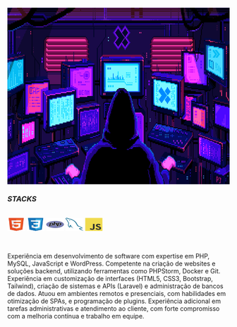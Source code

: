 <div style="display: inline_block"><br>
  <img align="center" alt="" height="400px" width="1000px" src="https://github.com/r4mpo/r4mpo/blob/main/programming.webp">
</div>
<h3><em>STACKS</em></h3>
<div style="display: inline_block"><br>
    <img align="center" alt="Erick-HTML" height="30" width="40" src="https://raw.githubusercontent.com/devicons/devicon/master/icons/html5/html5-original.svg">
    <img align="center" alt="Erick-CSS" height="30" width="40" src="https://raw.githubusercontent.com/devicons/devicon/master/icons/css3/css3-original.svg">
    <img align="center" alt="Erick-PHP" height="30" width="40" src="https://raw.githubusercontent.com/devicons/devicon/master/icons/php/php-original.svg">
    <img align="center" alt="Erick-SQL" height="30" width="40" src="https://raw.githubusercontent.com/devicons/devicon/master/icons/mysql/mysql-original.svg">
    <img align="center" alt="Erick-JS" height="30" width="40" src="https://raw.githubusercontent.com/devicons/devicon/master/icons/javascript/javascript-original.svg">
  </div><br><br>

Experiência em desenvolvimento de software com expertise em PHP, MySQL, JavaScript e WordPress. Competente na criação de websites e soluções backend, utilizando ferramentas como PHPStorm, Docker e Git. Experiência em customização de interfaces (HTML5, CSS3, Bootstrap, Tailwind), criação de sistemas e APIs (Laravel) e administração de bancos de dados. Atuou em ambientes remotos e presenciais, com habilidades em otimização de SPAs, e programação de plugins. Experiência adicional em tarefas administrativas e atendimento ao cliente, com forte compromisso com a melhoria contínua e trabalho em equipe.
